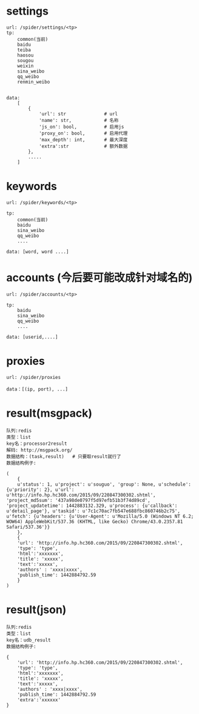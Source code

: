 # settings

    url: /spider/settings/<tp>
    tp:
        common(当前)
        baidu
        teiba
        haosou
        sougou
        weixin
        sina_weibo
        qq_weibo
        renmin_weibo


    data:
        [
            {
                'url': str              # url
                'name': str,            # 名称
                'js_on': bool,          # 启用js
                'proxy_on': bool,       # 启用代理
                'max_depth': int,       # 最大深度
                'extra':str             # 额外数据
            },
            .....
        ]

# keywords

    url: /spider/keywords/<tp>

    tp:
        common(当前)
        baidu
        sina_weibo
        qq_weibo
        ....

    data: [word, word ....]


# accounts  (今后要可能改成针对域名的)

    url: /spider/accounts/<tp>

    tp:
        baidu
        sina_weibo
        qq_weibo
        ....

    data: [userid,....]


# proxies

    url: /spider/proxies

    data：[(ip, port), ...]


# result(msgpack)

    队列:redis
    类型：list
    key名：processor2result
    解码: http://msgpack.org/
    数据结构：(task,result)   # 只要取result就行了
    数据结构例子:

    (
        {
        u'status': 1, u'project': u'souguo', 'group': None, u'schedule': {u'priority': 2}, u'url': u'http://info.hp.hc360.com/2015/09/220847300302.shtml', 'project_md5sum': '437a98de0797f5d97efb51b3f74d89cd', 'project_updatetime': 1442883132.329, u'process': {u'callback': u'detail_page'}, u'taskid': u'7c1c70ac7fb547e688fbc860746b2c75', u'fetch': {u'headers': {u'User-Agent': u'Mozilla/5.0 (Windows NT 6.2; WOW64) AppleWebKit/537.36 (KHTML, like Gecko) Chrome/43.0.2357.81 Safari/537.36'}}
        },
        {
        'url': 'http://info.hp.hc360.com/2015/09/220847300302.shtml',
        'type': 'type',
        'html':'xxxxxxx',
        'title': 'xxxxx',
        'text':'xxxxx',
        'authors' : 'xxxx|xxxx',
        'publish_time': 1442884792.59
        }
    )

# result(json)

    队列:redis
    类型：list
    key名：udb_result
    数据结构例子:

    {
        'url': 'http://info.hp.hc360.com/2015/09/220847300302.shtml',
        'type': 'type',
        'html':'xxxxxxx',
        'title': 'xxxxx',
        'text':'xxxxx',
        'authors' : 'xxxx|xxxx',
        'publish_time': 1442884792.59
        'extra':'xxxxxx'
    }
